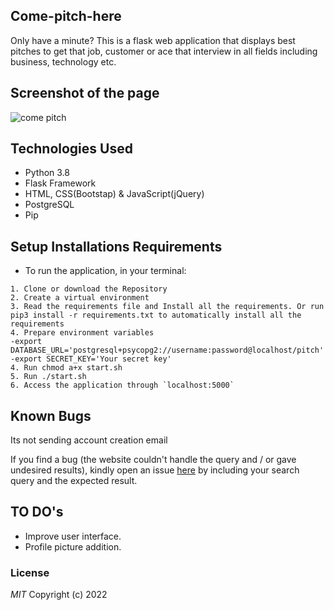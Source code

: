 ## Come-pitch-here
Only have a minute? This is a flask web application that displays best pitches to get that job, customer or ace that interview in all fields including business, technology etc.

## Screenshot of the page
![come pitch](https://user-images.githubusercontent.com/36125591/167724133-182ddb20-4dc9-492a-b2c3-a782d9e8ac52.png)



## Technologies Used 

- Python 3.8
- Flask Framework
- HTML, CSS(Bootstap) & JavaScript(jQuery)
- PostgreSQL
- Pip

## Setup Installations Requirements
   * To run the application, in your terminal:

    1. Clone or download the Repository
    2. Create a virtual environment
    3. Read the requirements file and Install all the requirements. Or run pip3 install -r requirements.txt to automatically install all the requirements
    4. Prepare environment variables
    -export DATABASE_URL='postgresql+psycopg2://username:password@localhost/pitch'
    -export SECRET_KEY='Your secret key'
    4. Run chmod a+x start.sh
    5. Run ./start.sh
    6. Access the application through `localhost:5000`
  
## Known Bugs
Its not sending account creation email

If you find a bug (the website couldn't handle the query and / or gave undesired results), kindly open an issue [here](https://github.com/martin023/come-pitch-here/issues/new) by including your search query and the expected result.

## TO DO's
- Improve user interface.
- Profile picture addition.

### License

*MIT*
Copyright (c) 2022
